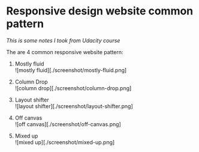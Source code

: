# Responsive design website common pattern

*This is some notes I took from Udacity course*

The are 4 common responsive website pattern:
1. Mostly fluid  
![mostly fluid][./screenshot/mostly-fluid.png]

2. Column Drop  
![column drop][./screenshot/column-drop.png]

3. Layout shifter  
![layout shifter][./screenshot/layout-shifter.png]

4. Off canvas  
![off canvas][./screenshot/off-canvas.png]

5. Mixed up  
![mixed up][./screenshot/mixed-up.png]
